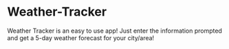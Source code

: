 # Weather-Tracker

Weather Tracker is an easy to use app! Just enter the information prompted and get a 5-day weather forecast for your city/area!